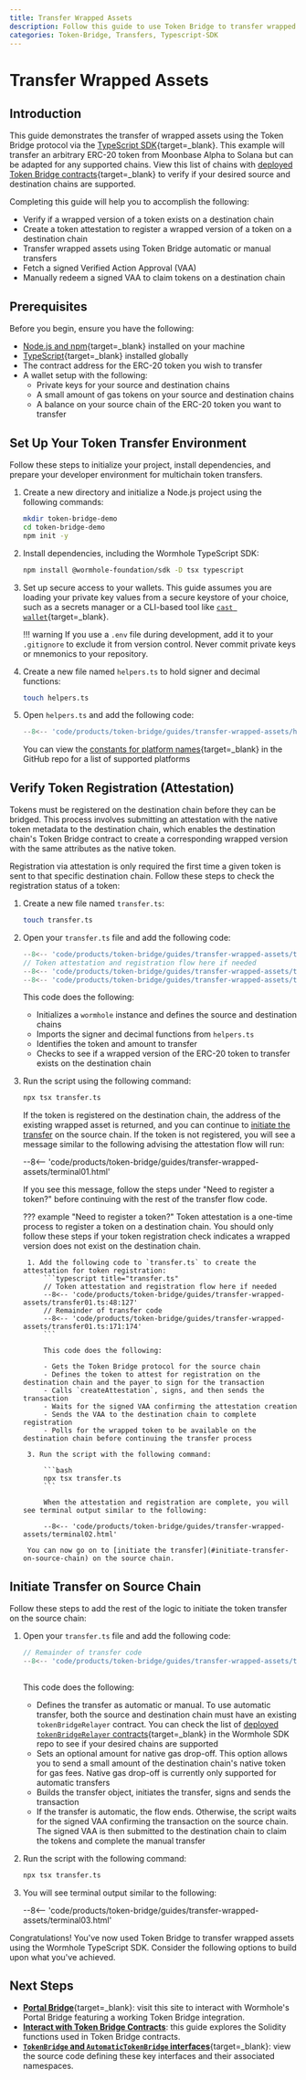 ```yaml
---
title: Transfer Wrapped Assets
description: Follow this guide to use Token Bridge to transfer wrapped assets. Includes automatic and manual flows, token attestation, VAA fetching, and manual redemption.
categories: Token-Bridge, Transfers, Typescript-SDK
---
```


# Transfer Wrapped Assets

## Introduction

This guide demonstrates the transfer of wrapped assets using the Token Bridge protocol via the [TypeScript SDK](https://github.com/wormhole-foundation/wormhole-sdk-ts){target=\_blank}. This example will transfer an arbitrary ERC-20 token from Moonbase Alpha to Solana but can be adapted for any supported chains. View this list of chains with [deployed Token Bridge contracts](/docs/products/reference/contract-addresses/#token-bridge){target=\_blank} to verify if your desired source and destination chains are supported.

Completing this guide will help you to accomplish the following:

- Verify if a wrapped version of a token exists on a destination chain
- Create a token attestation to register a wrapped version of a token on a destination chain
- Transfer wrapped assets using Token Bridge automatic or manual transfers
- Fetch a signed Verified Action Approval (VAA)
- Manually redeem a signed VAA to claim tokens on a destination chain

## Prerequisites

Before you begin, ensure you have the following:

- [Node.js and npm](https://docs.npmjs.com/downloading-and-installing-node-js-and-npm){target=\_blank} installed on your machine
- [TypeScript](https://www.typescriptlang.org/download/){target=\_blank} installed globally
- The contract address for the ERC-20 token you wish to transfer
- A wallet setup with the following:
    - Private keys for your source and destination chains
    - A small amount of gas tokens on your source and destination chains
    - A balance on your source chain of the ERC-20 token you want to transfer

## Set Up Your Token Transfer Environment

Follow these steps to initialize your project, install dependencies, and prepare your developer environment for multichain token transfers.

1. Create a new directory and initialize a Node.js project using the following commands:
   ```bash
   mkdir token-bridge-demo
   cd token-bridge-demo
   npm init -y
   ```

2. Install dependencies, including the Wormhole TypeScript SDK:
   ```bash
   npm install @wormhole-foundation/sdk -D tsx typescript
   ```

3. Set up secure access to your wallets. This guide assumes you are loading your private key values from a secure keystore of your choice, such as a secrets manager or a CLI-based tool like [`cast wallet`](https://book.getfoundry.sh/reference/cast/cast-wallet){target=\_blank}.

    !!! warning
        If you use a `.env` file during development, add it to your `.gitignore` to exclude it from version control. Never commit private keys or mnemonics to your repository.

4. Create a new file named `helpers.ts` to hold signer and decimal functions:
   ```bash
   touch helpers.ts
   ```

5. Open `helpers.ts` and add the following code:
    ```typescript title="helpers.ts"
    --8<-- 'code/products/token-bridge/guides/transfer-wrapped-assets/helpers.ts'
    ```

    You can view the [constants for platform names](https://github.com/wormhole-foundation/wormhole-sdk-ts/blob/3eae2e91fc3a6fec859eb87cfa85a4c92c65466f/core/base/src/constants/platforms.ts#L6){target=\_blank} in the GitHub repo for a list of supported platforms

## Verify Token Registration (Attestation)

Tokens must be registered on the destination chain before they can be bridged. This process involves submitting an attestation with the native token metadata to the destination chain, which enables the destination chain's Token Bridge contract to create a corresponding wrapped version with the same attributes as the native token.

Registration via attestation is only required the first time a given token is sent to that specific destination chain. Follow these steps to check the registration status of a token:

1. Create a new file named `transfer.ts`:
   ```bash
   touch transfer.ts
   ```

2. Open your `transfer.ts` file and add the following code:
    ```typescript title="transfer.ts"
    --8<-- 'code/products/token-bridge/guides/transfer-wrapped-assets/transfer01.ts:1:47'
    // Token attestation and registration flow here if needed
    --8<-- 'code/products/token-bridge/guides/transfer-wrapped-assets/transfer01.ts:127:127'
    --8<-- 'code/products/token-bridge/guides/transfer-wrapped-assets/transfer01.ts:169:174'
    ```

    This code does the following:

    - Initializes a `wormhole` instance and defines the source and destination chains
    - Imports the signer and decimal functions from `helpers.ts`
    - Identifies the token and amount to transfer
    - Checks to see if a wrapped version of the ERC-20 token to transfer exists on the destination chain

3. Run the script using the following command:

    ```bash
    npx tsx transfer.ts
    ```

    If the token is registered on the destination chain, the address of the existing wrapped asset is returned, and you can continue to [initiate the transfer](#initiate-transfer-on-source-chain) on the source chain. If the token is not registered, you will see a message similar to the following advising the attestation flow will run:

    --8<-- 'code/products/token-bridge/guides/transfer-wrapped-assets/terminal01.html'

    If you see this message, follow the steps under "Need to register a token?" before continuing with the rest of the transfer flow code.

    ??? example "Need to register a token?"
        Token attestation is a one-time process to register a token on a destination chain. You should only follow these steps if your token registration check indicates a wrapped version does not exist on the destination chain.

        1. Add the following code to `transfer.ts` to create the attestation for token registration:
            ```typescript title="transfer.ts"
            // Token attestation and registration flow here if needed
            --8<-- 'code/products/token-bridge/guides/transfer-wrapped-assets/transfer01.ts:48:127'
            // Remainder of transfer code 
            --8<-- 'code/products/token-bridge/guides/transfer-wrapped-assets/transfer01.ts:171:174'
            ```

            This code does the following:
        
            - Gets the Token Bridge protocol for the source chain
            - Defines the token to attest for registration on the destination chain and the payer to sign for the transaction
            - Calls `createAttestation`, signs, and then sends the transaction
            - Waits for the signed VAA confirming the attestation creation
            - Sends the VAA to the destination chain to complete registration
            - Polls for the wrapped token to be available on the destination chain before continuing the transfer process

        3. Run the script with the following command:
            
            ```bash
            npx tsx transfer.ts
            ```

            When the attestation and registration are complete, you will see terminal output similar to the following:

            --8<-- 'code/products/token-bridge/guides/transfer-wrapped-assets/terminal02.html'

        You can now go on to [initiate the transfer](#initiate-transfer-on-source-chain) on the source chain.

## Initiate Transfer on Source Chain

Follow these steps to add the rest of the logic to initiate the token transfer on the source chain:

1. Open your `transfer.ts` file and add the following code:

    ```typescript title="transfer.ts"
    // Remainder of transfer code 
    --8<-- 'code/products/token-bridge/guides/transfer-wrapped-assets/transfer01.ts:129:174'
         
    ```

    This code does the following:

    - Defines the transfer as automatic or manual. To use automatic transfer, both the source and destination chain must have an existing `tokenBridgeRelayer` contract. You can check the list of [deployed `tokenBridgeRelayer` contracts](https://github.com/wormhole-foundation/wormhole-sdk-ts/blob/a48c9132015279ca6a2d3e9c238a54502b16fc7e/core/base/src/constants/contracts/tokenBridgeRelayer.ts){target=\_blank} in the Wormhole SDK repo to see if your desired chains are supported
    - Sets an optional amount for native gas drop-off. This option allows you to send a small amount of the destination chain's native token for gas fees. Native gas drop-off is currently only supported for automatic transfers
    - Builds the transfer object, initiates the transfer, signs and sends the transaction
    - If the transfer is automatic, the flow ends. Otherwise, the script waits for the signed VAA confirming the transaction on the source chain. The signed VAA is then submitted to the destination chain to claim the tokens and complete the manual transfer

2. Run the script with the following command:
    ```bash
    npx tsx transfer.ts
    ```

3. You will see terminal output similar to the following:

    --8<-- 'code/products/token-bridge/guides/transfer-wrapped-assets/terminal03.html'

Congratulations! You've now used Token Bridge to transfer wrapped assets using the Wormhole TypeScript SDK. Consider the following options to build upon what you've achieved. 

## Next Steps

- [**Portal Bridge**](https://portalbridge.com/){target=\_blank}: visit this site to interact with Wormhole's Portal Bridge featuring a working Token Bridge integration.
- [**Interact with Token Bridge Contracts**](/docs/products/token-bridge/guides/token-bridge-contracts/): this guide explores the Solidity functions used in Token Bridge contracts.
- [**`TokenBridge` and `AutomaticTokenBridge` interfaces**](https://github.com/wormhole-foundation/wormhole-sdk-ts/blob/main/core/definitions/src/protocols/tokenBridge/tokenBridge.ts){target=\_blank}: view the source code defining these key interfaces and their associated namespaces.